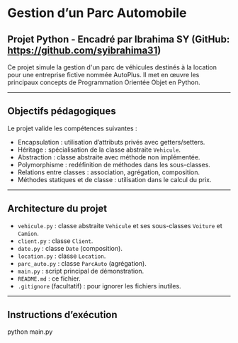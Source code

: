 # Gestion d’un Parc Automobile

## Projet Python - Encadré par Ibrahima SY (GitHub: https://github.com/syibrahima31)

Ce projet simule la gestion d'un parc de véhicules destinés à la location pour une entreprise fictive nommée AutoPlus. Il met en œuvre les principaux concepts de Programmation Orientée Objet en Python.

---

## Objectifs pédagogiques

Le projet valide les compétences suivantes :
- Encapsulation : utilisation d’attributs privés avec getters/setters.
- Héritage : spécialisation de la classe abstraite `Vehicule`.
- Abstraction : classe abstraite avec méthode non implémentée.
- Polymorphisme : redéfinition de méthodes dans les sous-classes.
- Relations entre classes : association, agrégation, composition.
- Méthodes statiques et de classe : utilisation dans le calcul du prix.

---

## Architecture du projet

- `vehicule.py` : classe abstraite `Vehicule` et ses sous-classes `Voiture` et `Camion`.
- `client.py` : classe `Client`.
- `date.py` : classe `Date` (composition).
- `location.py` : classe `Location`.
- `parc_auto.py` : classe `ParcAuto` (agrégation).
- `main.py` : script principal de démonstration.
- `README.md` : ce fichier.
- `.gitignore` (facultatif) : pour ignorer les fichiers inutiles.

---

## Instructions d’exécution

python main.py
